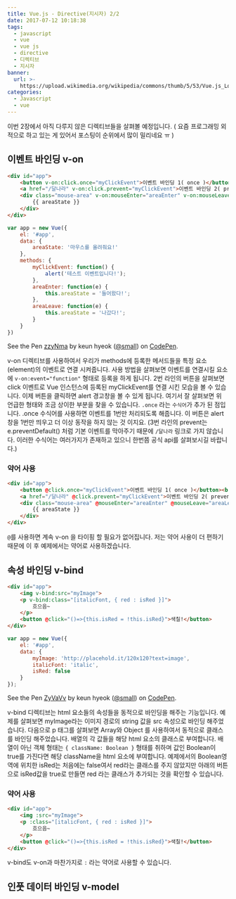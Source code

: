 ```yaml
---
title: Vue.js - Directive(지시자) 2/2
date: 2017-07-12 10:18:38
tags:
  - javascript
  - vue
  - vue js
  - directive
  - 디렉티브
  - 지시자
banner:
  url: >-
    https://upload.wikimedia.org/wikipedia/commons/thumb/5/53/Vue.js_Logo.svg/480px-Vue.js_Logo.svg.png?uselang=ko
categories:
  - Javascript
  - vue
---
```


이번 2장에서 아직 다루지 않은 디렉티브들을 살펴볼 예정입니다. ( 요즘 프로그래밍 외 적으로 하고 있는 게 있어서 포스팅이 순위에서 많이 밀리네요 ㅠ )

## 이벤트 바인딩 v-on

```html
<div id="app">
    <button v-on:click.once="myClickEvent">이벤트 바인딩 1( once )</button><br/><br/>
    <a href="/달나라" v-on:click.prevent="myClickEvent">이벤트 바인딩 2( prevent )</a>
    <div class="mouse-area" v-on:mouseEnter="areaEnter" v-on:mouseLeave="areaLeave">
        {{ areaState }}
    </div>
</div>
```

```javascript
var app = new Vue({
    el: '#app',
    data: {
        areaState: '마우스를 올려줘요!'
    },
    methods: {
        myClickEvent: function() {
            alert('테스트 이벤트입니다!');
        },
        areaEnter: function(e) {
            this.areaState = '들어왔다!';
        },
        areaLeave: function(e) {
            this.areaState = '나갔다!';
        }
    }
})
```
<p data-height="300" data-theme-id="11131" data-slug-hash="zzyNma" data-default-tab="result" data-user="small" data-embed-version="2" data-pen-title="zzyNma" class="codepen">See the Pen <a href="https://codepen.io/small/pen/zzyNma/">zzyNma</a> by keun hyeok (<a href="https://codepen.io/small">@small</a>) on <a href="https://codepen.io">CodePen</a>.</p>
<script async src="https://production-assets.codepen.io/assets/embed/ei.js"></script>

v-on 디렉티브를 사용하여서 우리가 methods에 등록한 메서드들을 특정 요소(element)의 이벤트로 연결 시켜줍니다. 사용 방법을 살펴보면 이벤트를 연결시킬 요소에 `v-on:event="function"` 형태로 등록을 하게 됩니다. 2번 라인의 버튼을 살펴보면 click 이벤트로 Vue 인스턴스에 등록된 myClickEvent를 연결 시킨 모습을 볼 수 있습니다. 이제 버튼을 클릭하면 alert 경고창을 볼 수 있게 됩니다. 여기서 잘 살펴보면 위 언급한 형태와 조금 상이한 부분을 찾을 수 있습니다. `.once` 라는 `수식어`가 추가 된 점입니다. .once 수식어를 사용하면 이벤트를 1번만 처리되도록 해줍니다. 이 버튼은 alert창을 1번만 띄우고 더 이상 동작을 하지 않는 것 이지요. (3번 라인의 prevent는 e.preventDefault() 처럼 기본 이벤트를 막아주기 때문에 `/달나라` 링크로 가지 않습니다. 이러한 수식어는 여러가지가 존재하고 있으니 한번쯤 공식 api를 살펴보시길 바랍니다.)

### 약어 사용
```html
<div id="app">
    <button @click.once="myClickEvent">이벤트 바인딩 1( once )</button><br/><br/>
    <a href="/달나라" @click.prevent="myClickEvent">이벤트 바인딩 2( prevent )</a>
    <div class="mouse-area" @mouseEnter="areaEnter" @mouseLeave="areaLeave">
        {{ areaState }}
    </div>
</div>
```
`@`를 사용하면 계속 v-on 을 타이핑 할 필요가 없어집니다. 저는 약어 사용이 더 편하기때문에 이 후 예제에서는 약어로 사용하겠습니다.


## 속성 바인딩 v-bind
```html
<div id="app">
    <img v-bind:src="myImage">
    <p v-bind:class="[italicFont, { red : isRed }]">
        흐으음~
    </p>
    <button @click="()=>{this.isRed = !this.isRed}">색칠!</button>
</div>
```

```javascript
var app = new Vue({
    el: '#app',
    data: {
        myImage: 'http://placehold.it/120x120?text=image',
        italicFont: 'italic',
        isRed: false
    }
});
```
<p data-height="300" data-theme-id="11131" data-slug-hash="ZyVaVv" data-default-tab="result" data-user="small" data-embed-version="2" data-pen-title="ZyVaVv" class="codepen">See the Pen <a href="https://codepen.io/small/pen/ZyVaVv/">ZyVaVv</a> by keun hyeok (<a href="https://codepen.io/small">@small</a>) on <a href="https://codepen.io">CodePen</a>.</p>
<script async src="https://production-assets.codepen.io/assets/embed/ei.js"></script>

v-bind 디렉티브는 html 요소들의 속성들을 동적으로 바인딩을 해주는 기능입니다. 예제를 살펴보면 myImage라는 이미지 경로의 string 값을 src 속성으로 바인딩 해주었습니다. 다음으로 p 태그를 살펴보면 Array와 Object 를 사용하여서 동적으로 클래스를 바인딩 해주었습니다. 배열의 각 값들을 해당 html 요소의 클래스로 부여합니다. 배열이 아닌 객체 형태는  `{ className: Boolean }` 형태를 취하며 값인 Boolean이 true를 가진다면 해당 className을 html 요소에 부여합니다. 예제에서의 Boolean영역에 위치한 isRed는 처음에는 false여서 red라는 클래스를 주지 않았지만 아래의 버튼으로 isRed값을 true로 만들면 red 라는 클래스가 추가되는 것을 확인할 수 있습니다.

### 약어 사용
```html
<div id="app">
    <img :src="myImage">
    <p :class="[italicFont, { red : isRed }]">
        흐으음~
    </p>
    <button @click="()=>{this.isRed = !this.isRed}">색칠!</button>
</div>
```
v-bind도 v-on과 마찬가지로 `:` 라는 약어로 사용할 수 있습니다.


## 인풋 데이터 바인딩 v-model
